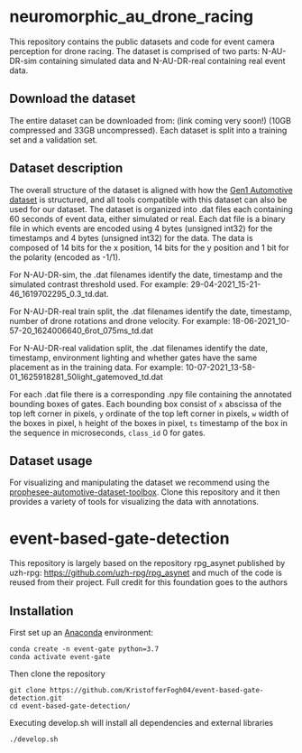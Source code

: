 # neuromorphic_au_drone_racing
This repository contains the public datasets and code for event camera perception for drone racing. The dataset is comprised of two parts: N-AU-DR-sim containing simulated data and N-AU-DR-real containing real event data.

## Download the dataset
The entire dataset can be downloaded from: (link coming very soon!)
(10GB compressed and 33GB uncompressed). 
Each dataset is split into a training set and a validation set.

## Dataset description
The overall structure of the dataset is aligned with how the [Gen1 Automotive dataset](https://www.prophesee.ai/2020/01/24/prophesee-gen1-automotive-detection-dataset/) is structured, and all tools compatible with this dataset can also be used for our dataset. The dataset is organized into .dat files each containing 60 seconds of event data, either simulated or real. Each dat file is a binary file in which events are encoded using 4 bytes (unsigned int32) for the timestamps and 4 bytes (unsigned int32) for the data. The data is composed of 14 bits for the x position, 14 bits for the y position and 1 bit for the polarity (encoded as -1/1).

For N-AU-DR-sim, the .dat filenames identify the date, timestamp and the simulated contrast threshold used. For example: 29-04-2021_15-21-46_1619702295_0.3_td.dat. 

For N-AU-DR-real train split, the .dat filenames identify the date, timestamp, number of drone rotations and drone velocity. For example: 18-06-2021_10-57-20_1624006640_6rot_075ms_td.dat

For N-AU-DR-real validation split, the .dat filenames identify the date, timestamp, environment lighting and whether gates have the same placement as in the training data. For example: 10-07-2021_13-58-01_1625918281_50light_gatemoved_td.dat

For each .dat file there is a corresponding .npy file containing the annotated bounding boxes of gates. Each bounding box consist of `x` abscissa of the top left corner in pixels, `y` ordinate of the top left corner in pixels, `w` width of the boxes in pixel, `h` height of the boxes in pixel, `ts` timestamp of the box in the sequence in microseconds, `class_id` 0 for gates.


## Dataset usage
For visualizing and manipulating the dataset we recommend using the [prophesee-automotive-dataset-toolbox](https://github.com/prophesee-ai/prophesee-automotive-dataset-toolbox). Clone this repository and it then provides a variety of tools for visualizing the data with annotations.

# event-based-gate-detection

This repository is largely based on the repository rpg_asynet published by uzh-rpg:
https://github.com/uzh-rpg/rpg_asynet
and much of the code is reused from their project. Full credit for this foundation goes to the authors 


## Installation
First set up an [Anaconda](https://www.anaconda.com/) environment:

    conda create -n event-gate python=3.7  
    conda activate event-gate

Then clone the repository

    git clone https://github.com/KristofferFogh04/event-based-gate-detection.git
    cd event-based-gate-detection/
    
Executing develop.sh will install all dependencies and external libraries
        
    ./develop.sh
